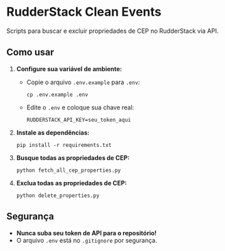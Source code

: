 # RudderStack Clean Events

Scripts para buscar e excluir propriedades de CEP no RudderStack via API.

## Como usar

1. **Configure sua variável de ambiente:**
   - Copie o arquivo `.env.example` para `.env`:
     ```
     cp .env.example .env
     ```
   - Edite o `.env` e coloque sua chave real:
     ```
     RUDDERSTACK_API_KEY=seu_token_aqui
     ```

2. **Instale as dependências:**
   ```
   pip install -r requirements.txt
   ```

3. **Busque todas as propriedades de CEP:**
   ```
   python fetch_all_cep_properties.py
   ```

4. **Exclua todas as propriedades de CEP:**
   ```
   python delete_properties.py
   ```

## Segurança

- **Nunca suba seu token de API para o repositório!**
- O arquivo `.env` está no `.gitignore` por segurança.